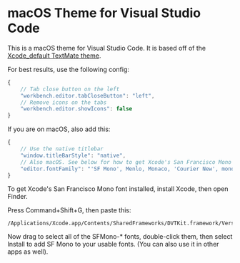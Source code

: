 # macOS Theme for Visual Studio Code

This is a macOS theme for Visual Studio Code. It is based off of the
[Xcode_default TextMate theme](https://github.com/crmne/xcode-default.tmtheme). 

For best results, use the following config: 

```js
{
    // Tab close button on the left
    "workbench.editor.tabCloseButton": "left",
    // Remove icons on the tabs
    "workbench.editor.showIcons": false
}
```
If you are on macOS, also add this:
```js
{
    // Use the native titlebar
    "window.titleBarStyle": "native",
    // Also macOS. See below for how to get Xcode's San Francisco Mono font.
    "editor.fontFamily": "'SF Mono', Menlo, Monaco, 'Courier New', monospace"
}
```

To get Xcode's San Francisco Mono font installed, install Xcode, then open Finder.

Press Command+Shift+G, then paste this:
```
/Applications/Xcode.app/Contents/SharedFrameworks/DVTKit.framework/Versions/A/Resources
```

Now drag to select all of the SFMono-* fonts, double-click them, then select
Install to add SF Mono to your usable fonts. (You can also use it in other apps as well).

<!--## This is the README for your extension "macos-theme"
You can author your README using Visual Studio Code.  Here are some useful editor keyboard shortcuts:

* Split the editor (`Cmd+\` on OSX or `Ctrl+\` on Windows and Linux)
* Toggle preview (`Shift+CMD+V` on OSX or `Shift+Ctrl+V` on Windows and Linux)
* Press `Ctrl+Space` (Windows, Linux) or `Cmd+Space` (OSX) to see a list of Markdown snippets

### For more information
* [Visual Studio Code's Markdown Support](http://code.visualstudio.com/docs/languages/markdown)
* [Markdown Syntax Reference](https://help.github.com/articles/markdown-basics/)

**Enjoy!**-->